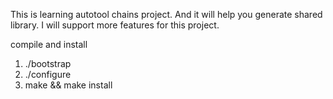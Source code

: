 This is learning autotool chains project. And it will help you generate shared library.
I will support more features for this project.

compile and install
1. ./bootstrap
2. ./configure
3. make && make install